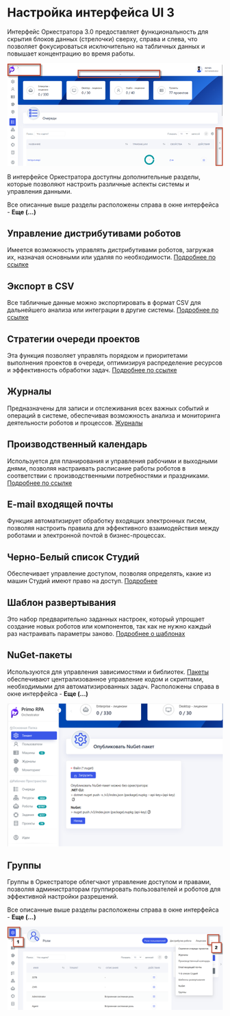 # Настройка интерфейса UI 3

Интерфейс Оркестратора 3.0 предоставляет функциональность для скрытия блоков данных (стрелочки) сверху, справа и слева, что позволяет фокусироваться исключительно на табличных данных и повышает концентрацию во время работы.

![](../../.gitbook/assets1/strelochki_interface.png)

В интерфейсе Оркестратора доступны дополнительные разделы, которые позволяют настроить различные аспекты системы и управления данными.

Все описанные выше разделы расположены справа в окне интерфейса - **Еще (...)**

## Управление дистрибутивами роботов

Имеется возможность управлять дистрибутивами роботов, загружая их, назначая основными или удаляя по необходимости. [Подробнее по ссылке](https://docs.primo-rpa.ru/primo-rpa/orchestrator-hope-ui/tenant/robot_distribution_management)

## Экспорт в CSV

Все табличные данные можно экспортировать в формат CSV для дальнейшего анализа или интеграции в другие системы. 
 [Подробнее по ссылке ](https://docs.primo-rpa.ru/primo-rpa/orchestrator-hope-ui/features/export_to_csv)

## Стратегии очереди проектов

Эта функция позволяет управлять порядком и приоритетами выполнения проектов в очереди, оптимизируя распределение ресурсов и эффективность обработки задач.
[Подробнее по ссылке ](https://docs.primo-rpa.ru/primo-rpa/orchestrator-hope-ui/tenant/strategy_queue_projects) 

## Журналы

Предназначены для записи и отслеживания всех важных событий и операций в системе, обеспечивая возможность анализа и мониторинга деятельности роботов и процессов.
[Журналы](https://docs.primo-rpa.ru/primo-rpa/orchestrator-hope-ui/tenant/journal_damp)

## Производственный календарь

Используется для планирования и управления рабочими и выходными днями, позволяя настраивать расписание работы роботов в соответствии с производственными потребностями и праздниками.
[Подробнее по ссылке ](https://docs.primo-rpa.ru/primo-rpa/orchestrator-hope-ui/tenant/production_calendar)

## E-mail входящей почты

Функция автоматизирует обработку входящих электронных писем, позволяя настроить правила для эффективного взаимодействия между роботами и электронной почтой в бизнес-процессах.

## Черно-Белый список Студий

Обеспечивает управление доступом, позволяя определять, какие из машин Студий имеют право на доступ.
[Подробнее](https://docs.primo-rpa.ru/primo-rpa/orchestrator-hope-ui/tenant/black_white_list)

## Шаблон развертывания

Это набор предварительно заданных настроек, который упрощает создание новых роботов или компонентов, так как не нужно каждый раз настраивать параметры заново.
[Подробнее о шаблонах ](https://docs.primo-rpa.ru/primo-rpa/orchestrator-hope-ui/tenant/template)

## NuGet-пакеты

Используются для управления зависимостями и библиотек. [Пакеты](https://docs.primo-rpa.ru/primo-rpa/orchestrator/settings/nuget) обеспечивают централизованное управление кодом и скриптами, необходимыми для автоматизированных задач. Расположены справа в окне интерфейса - **Еще (...)**

![](../../.gitbook/assets1/nuget.png)

## Группы

Группы в Оркестраторе облегчают управление доступом и правами, позволяя администраторам группировать пользователей и роботов для эффективной настройки разрешений.

Все описанные выше разделы расположены справа в окне интерфейса - **Еще (...)**

![](../../.gitbook/assets1/nastr_troetochie.png)





